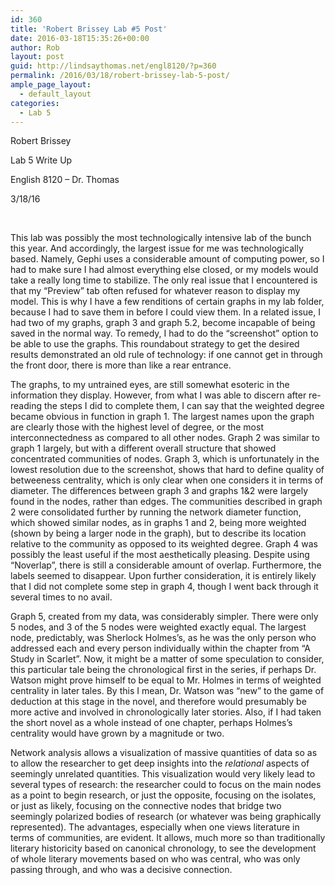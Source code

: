 ```yaml
---
id: 360
title: 'Robert Brissey Lab #5 Post'
date: 2016-03-18T15:35:26+00:00
author: Rob
layout: post
guid: http://lindsaythomas.net/engl8120/?p=360
permalink: /2016/03/18/robert-brissey-lab-5-post/
ample_page_layout:
  - default_layout
categories:
  - Lab 5
---
```

Robert Brissey

Lab 5 Write Up

English 8120 – Dr. Thomas

3/18/16

&nbsp;

This lab was possibly the most technologically intensive lab of the bunch this year. And accordingly, the largest issue for me was technologically based. Namely, Gephi uses a considerable amount of computing power, so I had to make sure I had almost everything else closed, or my models would take a really long time to stabilize. The only real issue that I encountered is that my “Preview” tab often refused for whatever reason to display my model. This is why I have a few renditions of certain graphs in my lab folder, because I had to save them in before I could view them. In a related issue, I had two of my graphs, graph 3 and graph 5.2, become incapable of being saved in the normal way. To remedy, I had to do the “screenshot” option to be able to use the graphs. This roundabout strategy to get the desired results demonstrated an old rule of technology: if one cannot get in through the front door, there is more than like a rear entrance.

The graphs, to my untrained eyes, are still somewhat esoteric in the information they display. However, from what I was able to discern after re-reading the steps I did to complete them, I can say that the weighted degree became obvious in function in graph 1. The largest names upon the graph are clearly those with the highest level of degree, or the most interconnectedness as compared to all other nodes. Graph 2 was similar to graph 1 largely, but with a different overall structure that showed concentrated communities of nodes. Graph 3, which is unfortunately in the lowest resolution due to the screenshot, shows that hard to define quality of betweeness centrality, which is only clear when one considers it in terms of diameter. The differences between graph 3 and graphs 1&2 were largely found in the nodes, rather than edges. The communities described in graph 2 were consolidated further by running the network diameter function, which showed similar nodes, as in graphs 1 and 2, being more weighted (shown by being a larger node in the graph), but to describe its location relative to the community as opposed to its weighted degree. Graph 4 was possibly the least useful if the most aesthetically pleasing. Despite using “Noverlap”, there is still a considerable amount of overlap. Furthermore, the labels seemed to disappear. Upon further consideration, it is entirely likely that I did not complete some step in graph 4, though I went back through it several times to no avail.

Graph 5, created from my data, was considerably simpler. There were only 5 nodes, and 3 of the 5 nodes were weighted exactly equal. The largest node, predictably, was Sherlock Holmes’s, as he was the only person who addressed each and every person individually within the chapter from “A Study in Scarlet”. Now, it might be a matter of some speculation to consider, this particular tale being the chronological first in the series, if perhaps Dr. Watson might prove himself to be equal to Mr. Holmes in terms of weighted centrality in later tales. By this I mean, Dr. Watson was “new” to the game of deduction at this stage in the novel, and therefore would presumably be more active and involved in chronologically later stories. Also, if I had taken the short novel as a whole instead of one chapter, perhaps Holmes’s centrality would have grown by a magnitude or two.

Network analysis allows a visualization of massive quantities of data so as to allow the researcher to get deep insights into the _relational_ aspects of seemingly unrelated quantities. This visualization would very likely lead to several types of research: the researcher could to focus on the main nodes as a point to begin research, or just the opposite, focusing on the isolates, or just as likely, focusing on the connective nodes that bridge two seemingly polarized bodies of research (or whatever was being graphically represented). The advantages, especially when one views literature in terms of communities, are evident. It allows, much more so than traditionally literary historicity based on canonical chronology, to see the development of whole literary movements based on who was central, who was only passing through, and who was a decisive connection.